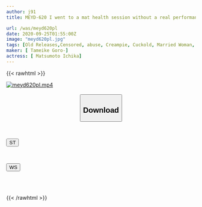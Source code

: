 ```yaml
---
author: j91
title: MEYD-620 I went to a mat health session without a real performance, and what came out was the arrogant beautiful wife next door. I grasped her weakness and forced her to perform the actual act and cum inside her! Ichika Matsumoto was made into a sex slave even outside the store.

url: /was/meyd620pl
date: 2020-09-25T01:55:00Z
image: "meyd620pl.jpg"
tags: [Old Releases,Censored, abuse, Creampie, Cuckold, Married Woman, Prostitutes, Soapland, Solowork]
maker: [ Tameike Goro-]
actress: [ Matsumoto Ichika]
---
```



{{< rawhtml >}}

<div class="video" data-videoid="9paoXrkvKBsazg6">
    <a href="javascript:;">
        <img src="/was/meyd620pl/meyd620pl.jpg" width="WIDTH" height="HEIGHT" alt="meyd620pl.mp4" loading="lazy">
    </a>
</div>

<script type="text/javascript" src="https://j91.asia/asset/on-demand-st.js"></script>

<br>
  <link rel="stylesheet" href="https://j91.asia/asset/bs5.css">
  
  <center>
  <button class="btn btn-primary" type="button" data-bs-toggle="collapse" data-bs-target=".multi-collapse" aria-expanded="false" aria-controls="multiCollapseExample1 multiCollapseExample2"><h2>Download</h2></button></center>
</p>
<div class="row">
  <div class="col">
    <div class="collapse multi-collapse" id="multiCollapseExample1">
      <div class="card card-body">
	      	      <br>
<div class="buttons">  
<p><a href="https://streamtape.to/v/9paoXrkvKBsazg6" target="_blank"><button class="btn-hover color-3"><i class="fa fa-download"></i> ST</button></a></p></div>
    </div>
  </div>
</div>
  <div class="col">
    <div class="collapse multi-collapse" id="multiCollapseExample2">
      <div class="card card-body">
	      <br>
<div class="buttons">
<p><a href="https://wolfstream.tv/zl3f266lhd5y" target="_blank"><button class="btn-hover color-8"><i class="fa fa-download"></i> WS</button></a></p></div>
<br><br>
      </div>
    </div>
  </div>
</div>

{{< /rawhtml >}}